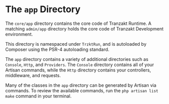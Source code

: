 # The `app` Directory
The `core/app` directory contains the core code of Tranzakt Runtime.
A matching `admin/app` directory holds the core code of Tranzakt Development environment.

This directory is namespaced under `TrzktRun`,
and is autoloaded by Composer using the PSR-4 autoloading standard.

The `app` directory contains a variety of additional directories
such as `Console`, `Http`, and `Providers`.
The `Console` directory contains all of your Artisan commands,
while the `Http` directory contains your controllers, middleware, and requests.

Many of the classes in the `app` directory can be generated by Artisan via commands.
To review the available commands, run the `php artisan list make` command in your terminal.